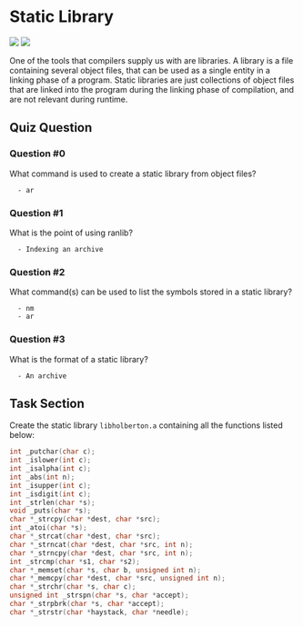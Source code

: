 # Static Library

![](https://img.shields.io/badge/Victor%20Zuluaga-Holberton__School-red)
![](https://img.shields.io/badge/Programming-C-violet)


One of the tools that compilers supply us with are libraries. A library is a file containing several object files, that can be used as a single entity in a linking phase of a program.
Static libraries are just collections of object files that are linked into the program during the linking phase of compilation, and are not relevant during runtime.

## Quiz Question 

### Question #0

What command is used to create a static library from object files?

      - ar

### Question #1

What is the point of using ranlib?

      - Indexing an archive

### Question #2

What command(s) can be used to list the symbols stored in a static library?

      - nm
      - ar

### Question #3

What is the format of a static library?

      - An archive

## Task Section

Create the static library `libholberton.a` containing all the functions listed below:


```C
int _putchar(char c);
int _islower(int c);
int _isalpha(int c);
int _abs(int n);
int _isupper(int c);
int _isdigit(int c);
int _strlen(char *s);
void _puts(char *s);
char *_strcpy(char *dest, char *src);
int _atoi(char *s);
char *_strcat(char *dest, char *src);
char *_strncat(char *dest, char *src, int n);
char *_strncpy(char *dest, char *src, int n);
int _strcmp(char *s1, char *s2);
char *_memset(char *s, char b, unsigned int n);
char *_memcpy(char *dest, char *src, unsigned int n);
char *_strchr(char *s, char c);
unsigned int _strspn(char *s, char *accept);
char *_strpbrk(char *s, char *accept);
char *_strstr(char *haystack, char *needle);
```